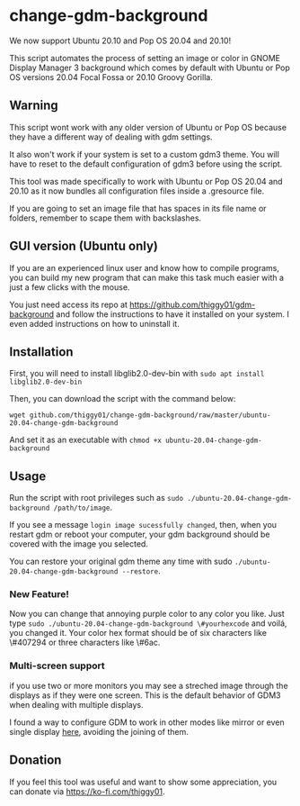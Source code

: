 # change-gdm-background

We now support Ubuntu 20.10 and Pop OS 20.04 and 20.10!

This script automates the process of setting an image or color in GNOME Display Manager 3 background
which comes by default with Ubuntu or Pop OS versions 20.04 Focal Fossa or 20.10 Groovy Gorilla.

## Warning

This script wont work with any older version of Ubuntu or Pop OS because they have a different
way of dealing with gdm settings.

It also won't work if your system is set to a custom gdm3 theme. You will have to reset to the
default configuration of gdm3 before using the script.

This tool was made specifically to work with Ubuntu or Pop OS 20.04 and 20.10 as it now bundles all
configuration files inside a .gresource file.

If you are going to set an image file that has spaces in its file name or folders, remember to
scape them with backslashes.

## GUI version (Ubuntu only)

If you are an experienced linux user and know how to compile programs, you can build my
new program that can make this task much easier with a just a few clicks with the mouse.

You just need access its repo at https://github.com/thiggy01/gdm-background and follow the
instructions to have it installed on your system. I even added instructions on how to uninstall it.

## Installation

First, you will need to install libglib2.0-dev-bin with `sudo apt install libglib2.0-dev-bin`

Then, you can download the script with the command below:
```
wget github.com/thiggy01/change-gdm-background/raw/master/ubuntu-20.04-change-gdm-background
```
And set it as an executable with `chmod +x ubuntu-20.04-change-gdm-background`

## Usage

Run the script with root privileges such as `sudo ./ubuntu-20.04-change-gdm-background /path/to/image`.

If you see a message `login image sucessfully changed`, then, when you restart gdm or reboot your
computer, your gdm background should be covered with the image you selected.

You can restore your original gdm theme any time with sudo `./ubuntu-20.04-change-gdm-background
--restore`.

### New Feature!

Now you can change that annoying purple color to any color you like. Just type `sudo ./ubuntu-20.04-change-gdm-background \#yourhexcode` and voilá, you changed it. Your color hex format should be of six characters like \\#407294 or three characters like \\#6ac.

### Multi-screen support

if you use two or more monitors you may see a streched image through the displays as if they were one screen. This is the default behavior of GDM3 when dealing with multiple displays.

I found a way to configure GDM to work in other modes like mirror or even single display [here](https://github.com/thiggy01/ubuntu-20.04-change-gdm-background/issues/15), avoiding the joining of them.

## Donation

If you feel this tool was useful and want to show some appreciation, you can donate via
https://ko-fi.com/thiggy01.

